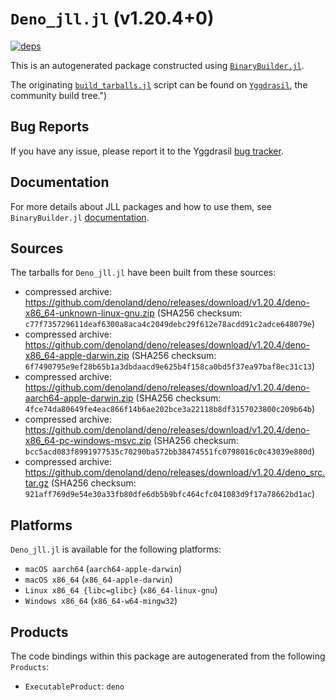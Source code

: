 # `Deno_jll.jl` (v1.20.4+0)

[![deps](https://juliahub.com/docs/Deno_jll/deps.svg)](https://juliahub.com/ui/Packages/Deno_jll/sQoYf?page=2)

This is an autogenerated package constructed using [`BinaryBuilder.jl`](https://github.com/JuliaPackaging/BinaryBuilder.jl).

The originating [`build_tarballs.jl`](https://github.com/JuliaPackaging/Yggdrasil/blob/0708ee9793a1d7288f535f099194483076ddfefd/D/Deno/build_tarballs.jl) script can be found on [`Yggdrasil`](https://github.com/JuliaPackaging/Yggdrasil/), the community build tree.")

## Bug Reports

If you have any issue, please report it to the Yggdrasil [bug tracker](https://github.com/JuliaPackaging/Yggdrasil/issues).

## Documentation

For more details about JLL packages and how to use them, see `BinaryBuilder.jl` [documentation](https://docs.binarybuilder.org/stable/jll/).

## Sources

The tarballs for `Deno_jll.jl` have been built from these sources:

* compressed archive: https://github.com/denoland/deno/releases/download/v1.20.4/deno-x86_64-unknown-linux-gnu.zip (SHA256 checksum: `c77f735729611deaf6300a8aca4c2049debc29f612e78acdd91c2adce648079e`)
* compressed archive: https://github.com/denoland/deno/releases/download/v1.20.4/deno-x86_64-apple-darwin.zip (SHA256 checksum: `6f7490795e9ef28b65b1a3dbdaacd9e625b4f158ca0bd5f37ea97baf8ec31c13`)
* compressed archive: https://github.com/denoland/deno/releases/download/v1.20.4/deno-aarch64-apple-darwin.zip (SHA256 checksum: `4fce74da80649fe4eac866f14b6ae202bce3a22118b8df3157023800c209b64b`)
* compressed archive: https://github.com/denoland/deno/releases/download/v1.20.4/deno-x86_64-pc-windows-msvc.zip (SHA256 checksum: `bcc5acd083f8991977535c70290ba572bb38474551fc0798016c0c43039e880d`)
* compressed archive: https://github.com/denoland/deno/releases/download/v1.20.4/deno_src.tar.gz (SHA256 checksum: `921aff769d9e54e30a33fb80dfe6db5b9bfc464cfc041083d9f17a78662bd1ac`)

## Platforms

`Deno_jll.jl` is available for the following platforms:

* `macOS aarch64` (`aarch64-apple-darwin`)
* `macOS x86_64` (`x86_64-apple-darwin`)
* `Linux x86_64 {libc=glibc}` (`x86_64-linux-gnu`)
* `Windows x86_64` (`x86_64-w64-mingw32`)

## Products

The code bindings within this package are autogenerated from the following `Products`:

* `ExecutableProduct`: `deno`

